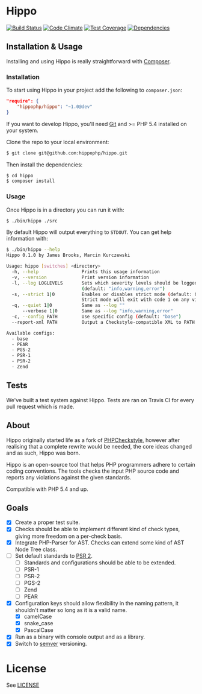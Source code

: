 # Hippo

[![Build Status](http://img.shields.io/travis/HippoPHP/Hippo.svg?style=flat-square)](https://travis-ci.org/HippoPHP/Hippo)
[![Code Climate](http://img.shields.io/codeclimate/github/HippoPHP/Hippo.svg?style=flat-square)](https://codeclimate.com/github/HippoPHP/Hippo)
[![Test Coverage](http://img.shields.io/codeclimate/coverage/github/HippoPHP/Hippo.svg?style=flat-square)](https://codeclimate.com/github/HippoPHP/Hippo)
[![Dependencies](http://www.versioneye.com/user/projects/545de609eb8df2d3b4000051/badge.svg?style=flat-square)](http://www.versioneye.com/user/projects/545de609eb8df2d3b4000051)

## Installation & Usage

Installing and using Hippo is really straightforward with [Composer](https://getcomposer.org).

### Installation

To start using Hippo in your project add the following to `composer.json`:

```json
"require": {
    "hippophp/hippo": "~1.0@dev"
}
```

If you want to develop Hippo, you'll need [Git](http://git-scm.org) and >= PHP 5.4 installed on your system.

Clone the repo to your local environment:

```bash
$ git clone git@github.com:hippophp/hippo.git
```

Then install the dependencies:

```bash
$ cd hippo
$ composer install
```

### Usage

Once Hippo is in a directory you can run it with:

```bash
$ ./bin/hippo ./src
```

By default Hippo will output everything to `STDOUT`. You can get help information with:

```bash
$ ./bin/hippo --help
Hippo 0.1.0 by James Brooks, Marcin Kurczewski

Usage: hippo [switches] <directory>
  -h, --help                Prints this usage information
  -v, --version             Print version information
  -l, --log LOGLEVELS       Sets which severity levels should be logged
                            (default: "info,warning,error")
  -s, --strict 1|0          Enables or disables strict mode (default: 0)
                            Strict mode will exit with code 1 on any violation.
  -q, --quiet 1|0           Same as --log ""
      --verbose 1|0         Same as --log "info,warning,error"
  -c, --config PATH         Use specific config (default: "base")
  --report-xml PATH         Output a Checkstyle-compatible XML to PATH

Available configs:
  - base
  - PEAR
  - PGS-2
  - PSR-1
  - PSR-2
  - Zend
```

## Tests

We've built a test system against Hippo. Tests are ran on Travis CI for every pull request which is made.

## About

Hippo originally started life as a fork of [PHPCheckstyle](https://github.com/phpcheckstyle/phpcheckstyle), however after realising that a complete rewrite would be needed, the core ideas changed and as such, Hippo was born.

Hippo is an open-source tool that helps PHP programmers adhere to certain coding conventions. The tools checks the input PHP source code and reports any violations against the given standards.

Compatible with PHP 5.4 and up.

## Goals

- [x] Create a proper test suite.
- [x] Checks should be able to implement different kind of check types, giving more freedom on a per-check basis.
- [x] Integrate PHP-Parser for AST. Checks can extend some kind of AST Node Tree class.
- [ ] Set default standards to [PSR 2](http://www.php-fig.org/psr/psr-2/).
    - [ ] Standards and configurations should be able to be extended.
    - [ ] PSR-1
    - [ ] PSR-2
    - [ ] PGS-2
    - [ ] Zend
    - [ ] PEAR
- [x] Configuration keys should allow flexibility in the naming pattern, it shouldn't matter so long as it is a valid name.
    - [x] camelCase
    - [x] snake_case
    - [x] PascalCase
- [X] Run as a binary with console output and as a library.
- [x] Switch to [semver](http://semver.org) versioning.

# License
See [LICENSE](/LICENSE.txt)
